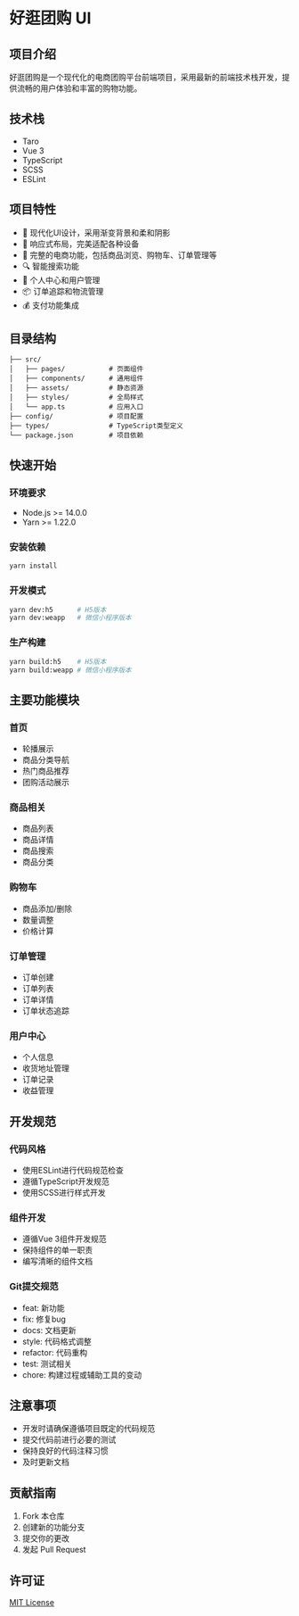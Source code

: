 # 好逛团购 UI

## 项目介绍
好逛团购是一个现代化的电商团购平台前端项目，采用最新的前端技术栈开发，提供流畅的用户体验和丰富的购物功能。

## 技术栈
- Taro
- Vue 3
- TypeScript
- SCSS
- ESLint

## 项目特性
- 🎨 现代化UI设计，采用渐变背景和柔和阴影
- 📱 响应式布局，完美适配各种设备
- 🛒 完整的电商功能，包括商品浏览、购物车、订单管理等
- 🔍 智能搜索功能
- 👤 个人中心和用户管理
- 📦 订单追踪和物流管理
- 💰 支付功能集成

## 目录结构
```
├── src/
│   ├── pages/           # 页面组件
│   ├── components/      # 通用组件
│   ├── assets/          # 静态资源
│   ├── styles/          # 全局样式
│   └── app.ts           # 应用入口
├── config/              # 项目配置
├── types/               # TypeScript类型定义
└── package.json         # 项目依赖
```

## 快速开始

### 环境要求
- Node.js >= 14.0.0
- Yarn >= 1.22.0

### 安装依赖
```bash
yarn install
```

### 开发模式
```bash
yarn dev:h5      # H5版本
yarn dev:weapp   # 微信小程序版本
```

### 生产构建
```bash
yarn build:h5    # H5版本
yarn build:weapp # 微信小程序版本
```

## 主要功能模块

### 首页
- 轮播展示
- 商品分类导航
- 热门商品推荐
- 团购活动展示

### 商品相关
- 商品列表
- 商品详情
- 商品搜索
- 商品分类

### 购物车
- 商品添加/删除
- 数量调整
- 价格计算

### 订单管理
- 订单创建
- 订单列表
- 订单详情
- 订单状态追踪

### 用户中心
- 个人信息
- 收货地址管理
- 订单记录
- 收益管理

## 开发规范

### 代码风格
- 使用ESLint进行代码规范检查
- 遵循TypeScript开发规范
- 使用SCSS进行样式开发

### 组件开发
- 遵循Vue 3组件开发规范
- 保持组件的单一职责
- 编写清晰的组件文档

### Git提交规范
- feat: 新功能
- fix: 修复bug
- docs: 文档更新
- style: 代码格式调整
- refactor: 代码重构
- test: 测试相关
- chore: 构建过程或辅助工具的变动

## 注意事项
- 开发时请确保遵循项目既定的代码规范
- 提交代码前进行必要的测试
- 保持良好的代码注释习惯
- 及时更新文档

## 贡献指南
1. Fork 本仓库
2. 创建新的功能分支
3. 提交你的更改
4. 发起 Pull Request

## 许可证
[MIT License](./LICENSE)